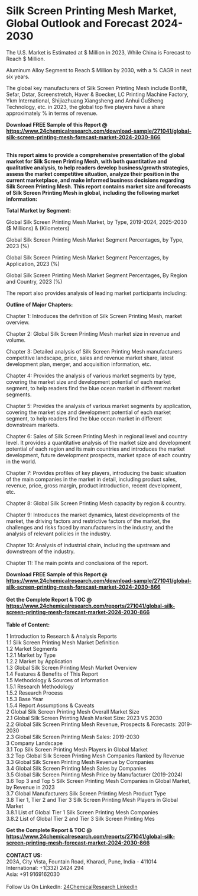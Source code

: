 <h1>Silk Screen Printing Mesh Market, Global Outlook and Forecast 2024-2030</h1><p>
The U.S. Market is Estimated at $ Million in 2023, While China is Forecast to Reach $ Million.</p><p>
Aluminum Alloy Segment to Reach $ Million by 2030, with a % CAGR in next six years.</p><p>
The global key manufacturers of Silk Screen Printing Mesh include Bonfilt, Sefar, Dstar, Screenstretch, Haver &amp; Boecker, LC Printing Machine Factory, Ykm International, Shijiazhuang Xiangsheng and Anhui GuSheng Technology, etc. in 2023, the global top five players have a share approximately % in terms of revenue.</p><div><b>Download FREE Sample of this Report @ 
            <a href="https://www.24chemicalresearch.com/download-sample/271041/global-silk-screen-printing-mesh-forecast-market-2024-2030-866">
            https://www.24chemicalresearch.com/download-sample/271041/global-silk-screen-printing-mesh-forecast-market-2024-2030-866</a></b></div><br><p>
<strong>This report aims to provide a comprehensive presentation of the global market for Silk Screen Printing Mesh, with both quantitative and qualitative analysis, to help readers develop business/growth strategies, assess the market competitive situation, analyze their position in the current marketplace, and make informed business decisions regarding Silk Screen Printing Mesh. This report contains market size and forecasts of Silk Screen Printing Mesh in global, including the following market information:</strong>
</p><p>
<strong>Total Market by Segment:</strong></p><p>
Global Silk Screen Printing Mesh Market, by Type, 2019-2024, 2025-2030 ($ Millions) &amp; (Kilometers)</p><p>
Global Silk Screen Printing Mesh Market Segment Percentages, by Type, 2023 (%)</p><p>
</p><p>
Global Silk Screen Printing Mesh Market Segment Percentages, by Application, 2023 (%)</p><p>
</p><p>
Global Silk Screen Printing Mesh Market Segment Percentages, By Region and Country, 2023 (%)</p><p>
</p><p>
The report also provides analysis of leading market participants including:</p><p>
</p><p>
</p><p>
</p><p><strong>Outline of Major Chapters:</strong></p><p>
</p><p>Chapter 1: Introduces the definition of Silk Screen Printing Mesh, market overview.</p><p>
Chapter 2: Global Silk Screen Printing Mesh market size in revenue and volume.</p><p>
Chapter 3: Detailed analysis of Silk Screen Printing Mesh manufacturers competitive landscape, price, sales and revenue market share, latest development plan, merger, and acquisition information, etc.</p><p>
Chapter 4: Provides the analysis of various market segments by type, covering the market size and development potential of each market segment, to help readers find the blue ocean market in different market segments.</p><p>
Chapter 5: Provides the analysis of various market segments by application, covering the market size and development potential of each market segment, to help readers find the blue ocean market in different downstream markets.</p><p>
Chapter 6: Sales of Silk Screen Printing Mesh in regional level and country level. It provides a quantitative analysis of the market size and development potential of each region and its main countries and introduces the market development, future development prospects, market space of each country in the world.</p><p>
Chapter 7: Provides profiles of key players, introducing the basic situation of the main companies in the market in detail, including product sales, revenue, price, gross margin, product introduction, recent development, etc.</p><p>
Chapter 8: Global Silk Screen Printing Mesh capacity by region &amp; country.</p><p>
Chapter 9: Introduces the market dynamics, latest developments of the market, the driving factors and restrictive factors of the market, the challenges and risks faced by manufacturers in the industry, and the analysis of relevant policies in the industry.</p><p>
Chapter 10: Analysis of industrial chain, including the upstream and downstream of the industry.</p><p>
Chapter 11: The main points and conclusions of the report.</p><div><b>Download FREE Sample of this Report @ 
            <a href="https://www.24chemicalresearch.com/download-sample/271041/global-silk-screen-printing-mesh-forecast-market-2024-2030-866">
            https://www.24chemicalresearch.com/download-sample/271041/global-silk-screen-printing-mesh-forecast-market-2024-2030-866</a></b></div><br><div><b>Get the Complete Report & TOC @ 
            <a href="https://www.24chemicalresearch.com/reports/271041/global-silk-screen-printing-mesh-forecast-market-2024-2030-866">
            https://www.24chemicalresearch.com/reports/271041/global-silk-screen-printing-mesh-forecast-market-2024-2030-866</a></b></div><br>
            <b>Table of Content:</b><p>1 Introduction to Research & Analysis Reports<br />
    1.1 Silk Screen Printing Mesh Market Definition<br />
    1.2 Market Segments<br />
        1.2.1 Market by Type<br />
        1.2.2 Market by Application<br />
    1.3 Global Silk Screen Printing Mesh Market Overview<br />
    1.4 Features & Benefits of This Report<br />
    1.5 Methodology & Sources of Information<br />
        1.5.1 Research Methodology<br />
        1.5.2 Research Process<br />
        1.5.3 Base Year<br />
        1.5.4 Report Assumptions & Caveats<br />
2 Global Silk Screen Printing Mesh Overall Market Size<br />
    2.1 Global Silk Screen Printing Mesh Market Size: 2023 VS 2030<br />
    2.2 Global Silk Screen Printing Mesh Revenue, Prospects & Forecasts: 2019-2030<br />
    2.3 Global Silk Screen Printing Mesh Sales: 2019-2030<br />
3 Company Landscape<br />
    3.1 Top Silk Screen Printing Mesh Players in Global Market<br />
    3.2 Top Global Silk Screen Printing Mesh Companies Ranked by Revenue<br />
    3.3 Global Silk Screen Printing Mesh Revenue by Companies<br />
    3.4 Global Silk Screen Printing Mesh Sales by Companies<br />
    3.5 Global Silk Screen Printing Mesh Price by Manufacturer (2019-2024)<br />
    3.6 Top 3 and Top 5 Silk Screen Printing Mesh Companies in Global Market, by Revenue in 2023<br />
    3.7 Global Manufacturers Silk Screen Printing Mesh Product Type<br />
    3.8 Tier 1, Tier 2 and Tier 3 Silk Screen Printing Mesh Players in Global Market<br />
        3.8.1 List of Global Tier 1 Silk Screen Printing Mesh Companies<br />
        3.8.2 List of Global Tier 2 and Tier 3 Silk Screen Printing Mes</p><div><b>Get the Complete Report & TOC @ 
            <a href="https://www.24chemicalresearch.com/reports/271041/global-silk-screen-printing-mesh-forecast-market-2024-2030-866">
            https://www.24chemicalresearch.com/reports/271041/global-silk-screen-printing-mesh-forecast-market-2024-2030-866</a></b></div><br><b>CONTACT US:</b><br>
            203A, City Vista, Fountain Road, Kharadi, Pune, India - 411014<br>
            International: +1(332) 2424 294<br>
            Asia: +91 9169162030 <br><br>
            Follow Us On LinkedIn: <a href="https://www.linkedin.com/company/24chemicalresearch/">24ChemicalResearch LinkedIn</a>